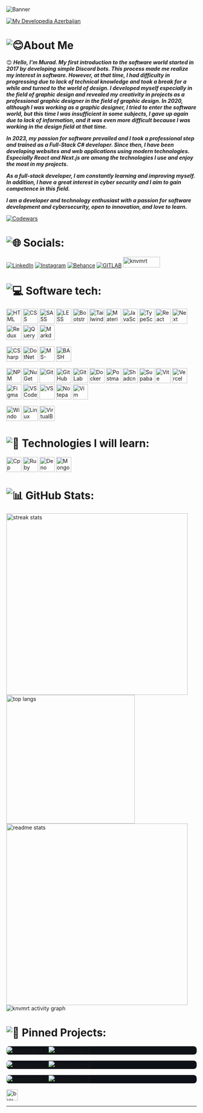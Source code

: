 ![Banner](./image/knvmrt-banner.avif)

<a href="https://github.com/knvmrt/my-developedia-azerbaijan"><img src="./image/mda.avif" alt="My Developedia Azerbaijan" title="My Developedia Azerbaijan"/></a>

# ![😊About Me](https://readme-typing-svg.herokuapp.com?font=Inter&weight=800&size=24&duration=2000&pause=1&color=FE428E&multiline=true&repeat=false&width=161&height=35&lines=😊+About+Me%3A)

😊 _**Hello, I'm Murad. My first introduction to the software world started in 2017 by developing simple Discord bots. This process made me realize my interest in software. However, at that time, I had difficulty in progressing due to lack of technical knowledge and took a break for a while and turned to the world of design. I developed myself especially in the field of graphic design and revealed my creativity in projects as a professional graphic designer in the field of graphic design. In 2020, although I was working as a graphic designer, I tried to enter the software world, but this time I was insufficient in some subjects, I gave up again due to lack of information, and it was even more difficult because I was working in the design field at that time.**_ 

_**In 2023, my passion for software prevailed and I took a professional step and trained as a Full-Stack C# developer. Since then, I have been developing websites and web applications using modern technologies. Especially React and Next.js are among the technologies I use and enjoy the most in my projects.**_ 

_**As a full-stack developer, I am constantly learning and improving myself. In addition, I have a great interest in cyber security and I aim to gain competence in this field.**_ 

_**I am a developer and technology enthusiast with a passion for software development and cybersecurity, open to innovation, and love to learn.**_

[![Codewars](https://www.codewars.com/users/knvmrt/badges/micro)](https://www.codewars.com/users/knvmrt)

# ![🌐 Socials:](https://readme-typing-svg.herokuapp.com?font=Inter&weight=800&size=24&duration=2000&pause=1&color=FE428E&multiline=true&repeat=false&width=135&height=35&lines=🌐+Socials%3A)

[![LinkedIn](https://img.shields.io/badge/Linkedin-%230077B5.svg?style=for-the-badge&logo=linkedin&logoColor=white)](https://linkedin.com/in/knvmrt)
[![Instagram](https://img.shields.io/badge/Instagram-%23E4405F.svg?style=for-the-badge&logo=instagram&logoColor=white)](https://instagram.com/knvmrt)
[![Behance](https://img.shields.io/badge/Behance-%231769ff.svg?style=for-the-badge&logo=behance&logoColor=white)](https://behance.net/knvmrt)
[![GITLAB](https://img.shields.io/badge/GitLab-%23E1442A.svg?style=for-the-badge&logo=gitlab&logoColor=white)](https://gitlab.com/knvmrt)
<a href="https://knvmrt.vercel.app/"> <img src="./image/knvmrt-portfolio.avif" alt="knvmrt" width="98" height="28" title="KNVMRT Portfolio"/> </a>

# ![💻 Software tech:](https://readme-typing-svg.herokuapp.com?font=Inter&weight=800&size=24&duration=2000&pause=1&color=FE428E&multiline=true&repeat=false&width=215&height=35&lines=💻+Software+Tech%3A)

<img src="./image/html.avif" alt="HTML" width="40" height="40" title="HTML"/> <img src="./image/css.avif" alt="CSS" width="40" height="40" title="CSS"/> 
<img src="./image/sass.avif" alt="SASS" width="40" height="40" title="SASS / SCSS"/> 
<img src="./image/less.avif" alt="LESS" width="40" height="40" title="LESS"/> 
<img src="./image/bootsratp.avif" alt="Bootstrap" width="40" height="40" title="Bootstrap"/> 
<img src="./image/tailwindcss.avif" alt="Tailwindcss" width="40" height="40" title="Tailwindcss"/> 
<img src="./image/materialui.avif" alt="Material UI" width="40" height="40" title="Material UI"/> 
<img src="./image/javascript.avif" alt="JavaScript" width="40" height="40" title="JavaScript"/> 
<img src="./image/typescript.avif" alt="TypeScript" width="40" height="40" title="TypeScript"/> 
<img src="./image/react.avif" alt="React" width="40" height="40" title="React.js"/> 
<img src="./image/next.avif" alt="Next" width="40" height="40" title="Next.js"/> 
<img src="./image/redux.avif" alt="Redux" width="40" height="40" title="Redux / Redux ToolKit"/> 
<img src="./image/jquery.avif" alt="jQuery" width="40" height="40" title="jQuery"/> 
<img src="./image/markdown.avif" alt="Markdown" width="40" height="40" title="Markdown"/>

<img src="./image/csharp.avif" alt="CSharp" width="40" height="40" title="C#"/> <img src="./image/dotnet.avif" alt="DotNet" width="40" height="40" title=".NET"/>
<img src="./image/msql.avif" alt="MS-SQL" width="40" height="40" title="MS-SQL"/>
<img src="./image/bashshell.avif" alt="BASH Shell Script" width="40" height="40" title="BASH Shell Script"/>

<img src="./image/npm.avif" alt="NPM" width="40" height="40" title="NPM"/> <img src="./image/nuget.avif" alt="NuGet" width="40" height="40" title="NuGet"/>
<img src="./image/git.avif" alt="Git" width="40" height="40" title="Git"/>
<img src="./image/github.avif" alt="GitHub" width="40" height="40" title="GitHub"/>
<img src="./image/gitlab.avif" alt="GitLab" width="40" height="40" title="GitLab"/>
<img src="./image/docker.avif" alt="Docker" width="40" height="40" title="Docker"/>
<img src="./image/postman.avif" alt="Postman" width="40" height="40" title="Postman"/>
<img src="./image/shadcn.avif" alt="ShadcnUI" width="40" height="40" title="ShadcnUI"/>
<img src="./image/supabase.avif" alt="Supabase" width="40" height="40" title="Supabase"/>
<img src="./image/vite.avif" alt="Vite" width="40" height="40" title="Vite.js"/>
<img src="./image/vercel.avif" alt="Vercel" width="40" height="40" title="Vercel"/>
<img src="./image/figma.avif" alt="Figma" width="40" height="40" title="Figma"/>
<img src="./image/vscode.avif" alt="VSCode" width="40" height="40" title="Visual Studio Code"/>
<img src="./image/visualstudio.avif" alt="VS" width="40" height="40" title="Visual Studio"/>
<img src="./image/notepadpp.avif" alt="NotepadPP" width="40" height="40" title="Notepad++"/>
<img src="./image/vimide.avif" alt="Vim IDE" width="40" height="40" title="Vim IDE"/>

<img src="./image/windowsos.avif" alt="Windows" width="40" height="40" title="Windows OS"/> <img src="./image/linuxos.avif" alt="Linux" width="40" height="40" title="Linux OS"/>
<img src="./image/virtualboxvm.avif" alt="VirtualBoxVM" width="40" height="40" title="Oracle VM VirtualBox"/>

# ![🌱 Technologies I will learn:](https://readme-typing-svg.herokuapp.com?font=Inter&weight=800&size=24&duration=2000&pause=1&color=FE428E&multiline=true&repeat=false&width=330&height=35&lines=🌱+Technologies+I+will+learn%3A)

<img src="./image/cpp.avif" alt="Cpp" width="40" height="40" title="C++"/> <img src="./image/ruby.avif" alt="Ruby" width="40" height="40" title="Ruby"/>
<img src="./image/deno.avif" alt="Deno" width="40" height="40" title="Deno"/>
<img src="./image/mongodb.avif" alt="MongoDb" width="40" height="40" title="Mongo Database"/>

# ![📊 GitHub Stats:](https://readme-typing-svg.herokuapp.com?font=Inter&weight=800&size=24&duration=2000&pause=1&color=FE428E&multiline=true&repeat=false&width=200&height=35&lines=📊+GitHub+Stats%3A)

<div>
<img width=480 align="top" src="https://github-readme-stats.vercel.app/api?username=knvmrt&show_icons=true&include_all_commits=true&count_private=false&title_color=FE428E&text_color=F8F8F8&icon_color=FE428E&bg_color=0E1117&hide_border=true&border_radius=8&rank_icon=github" alt="streak stats"/>
<img width=340 align="top" src="https://github-readme-stats.vercel.app/api/top-langs/?username=knvmrt&hide_border=true&include_all_commits=true&count_private=false&langs_count=20&layout=compact&border_radius=8&title_color=FE428E&bg_color=0E1117&text_color=F8F8F8" alt="top langs" />
<img width=480 src="https://github-readme-streak-stats.herokuapp.com/?user=knvmrt&stroke=F8F8F8&background=0E1117&ring=FE428E&fire=FFAE00&currStreakNum=FFFFFF&currStreakLabel=FFAE00&sideNums=FE428E&sideLabels=FE428E&dates=F8F8F8&hide_border=true&border_radius=8" alt="readme stats" />
</div>

<img src="https://github-readme-activity-graph.vercel.app/graph?username=knvmrt&bg_color=0E1117&title_color=FE428E&line=FE428E&point=F8F8F8&area=true&area_color=B028C5&hide_title=false&custom_title=Murad%20Gahramanov's%20Activity%20Graph&hide_border=true&border_radius=8&color-text=ffffff&days=40&&grid=true" alt="knvmrt activity graph"/>

# ![📌 Pinned Projects:](https://readme-typing-svg.herokuapp.com?font=Inter&weight=800&size=24&duration=2000&pause=1&color=FE428E&multiline=true&repeat=false&width=230&height=35&lines=📌+Pinned+Projects%3A)

<table style="background:#0E1117; border-radius:8px; "> 
  <tr>
    <td style="vertical-align: top; border: none; padding:0px;">
      <a href="https://github.com/knvmrt/my-developedia-azerbaijan" ><img src="https://github-readme-stats.vercel.app/api/pin/?username=knvmrt&repo=my-developedia-azerbaijan&title_color=FE428E&text_color=F8F8F8&icon_color=FFAE00&bg_color=0E1117&hide_border=true&locale=en&border_radius=8" alt="Repository 1"></a>
    </td>
    <td style="vertical-align: top; border: none; padding:0px;">
      <a href="https://github.com/knvmrt/course-application-system" ><img src="https://github-readme-stats.vercel.app/api/pin/?username=knvmrt&repo=course-application-system&title_color=FE428E&text_color=F8F8F8&icon_color=FFAE00&bg_color=0E1117&hide_border=true&locale=en&border_radius=8" alt="Repository 2"></a>
    </td>
  </tr>
</table>
<table style="background:#0E1117; border-radius:8px; "> 
  <tr>
    <td style="vertical-align: top; border: none; padding:0px;">
      <a href="https://github.com/knvmrt/web-calculator" ><img src="https://github-readme-stats.vercel.app/api/pin/?username=knvmrt&repo=web-calculator&title_color=FE428E&text_color=F8F8F8&icon_color=FFAE00&bg_color=0E1117&hide_border=true&locale=en&border_radius=8" alt="Repository 3"></a>
    </td>
    <td style="vertical-align: top; border: none; padding:0px;">
      <a href="https://github.com/knvmrt/web-live-clock-display" ><img src="https://github-readme-stats.vercel.app/api/pin/?username=knvmrt&repo=web-live-clock-display&title_color=FE428E&text_color=F8F8F8&icon_color=FFAE00&bg_color=0E1117&hide_border=true&locale=en&border_radius=8" alt="Repository 4"></a>
    </td>
  </tr>
</table>
<table style="background:#0E1117; border-radius:8px; ">
  <tr>
    <td style="vertical-align: top; border: none; padding:0px;">
      <a href="https://github.com/knvmrt/mg-markdown-generator" ><img src="https://github-readme-stats.vercel.app/api/pin/?username=knvmrt&repo=mg-markdown-generator&title_color=FE428E&text_color=F8F8F8&icon_color=FFAE00&bg_color=0E1117&hide_border=true&locale=en&border_radius=8" alt="Repository 3"></a>
    </td>
    <td style="vertical-align: top; border: none; padding:0px;">
      <a href="https://github.com/knvmrt/snake-game-web" ><img src="https://github-readme-stats.vercel.app/api/pin/?username=knvmrt&repo=snake-game-web&title_color=FE428E&text_color=F8F8F8&icon_color=FFAE00&bg_color=0E1117&hide_border=true&locale=en&border_radius=8" alt="Repository 4"></a>
    </td>
  </tr>
</table>
<a href="https://kofe.al/@knvmrt"> <img src="./image/buymecoffee.avif" alt="buymeacoffee" width="auto" height="30" title="Buy me a coffee"/> </a>

---

<!-- [![knvmrt](https://visitcount.itsvg.in/api?id=knvmrt&icon=6&color=11)](https://github.com/knvmrt/) 
 [![KnvMrt Stats Graph](https://github-profile-summary-cards.vercel.app/api/cards/profile-details?username=knvmrt&theme=radical&hide_border=true)](https://github.com/knvmrt)
[![Languages](https://github-readme-stats.vercel.app/api/top-langs/?username=knvmrt&theme=radical&hide_border=true&include_all_commits=true&count_private=false)](https://github.com/knvmrt) 
[![KnvMrt activity graph](https://github-readme-activity-graph.vercel.app/graph?username=knvmrt&bg_color=141321&color=7a1c8d&line=b300a7&point=ff94f6&area=true&hide_border=true&border_radius=8)](https://github.com/knvmrt)

# 🌿 What I know little about:
![Arduino](https://img.shields.io/badge/-Arduino-00979D?style=for-the-badge&logo=Arduino&logoColor=white)
![Raspberry Pi](https://img.shields.io/badge/-RaspberryPi-C51A4A?style=for-the-badge&logo=Raspberry-Pi)
![Unity](https://img.shields.io/badge/Unity-%23000000.svg?style=for-the-badge&logo=unity&logoColor=%23ffffff)
-->

